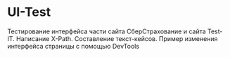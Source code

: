 # UI-Test
Тестирование интерфейса части сайта СберСтрахование и сайта Test-IT. Написание Х-Path. Составление текст-кейсов. Пример изменения интерфейса страницы с помощью DevTools
